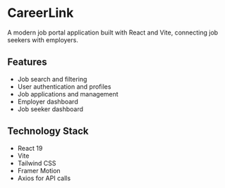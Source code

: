 # CareerLink

A modern job portal application built with React and Vite, connecting job seekers with employers.

## Features

- Job search and filtering
- User authentication and profiles
- Job applications and management
- Employer dashboard
- Job seeker dashboard

## Technology Stack

- React 19
- Vite
- Tailwind CSS
- Framer Motion
- Axios for API calls
